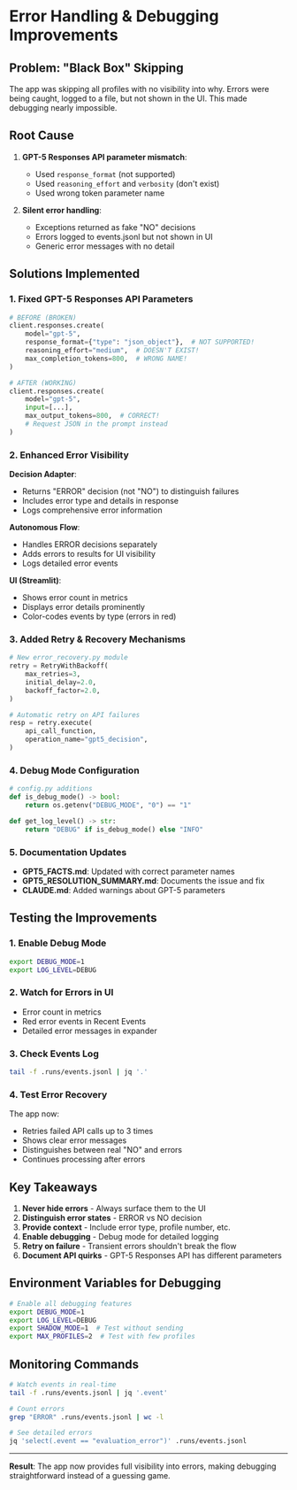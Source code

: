 # Error Handling & Debugging Improvements

## Problem: "Black Box" Skipping

The app was skipping all profiles with no visibility into why. Errors were being caught, logged to a file, but not shown in the UI. This made debugging nearly impossible.

## Root Cause

1. **GPT-5 Responses API parameter mismatch**: 
   - Used `response_format` (not supported)
   - Used `reasoning_effort` and `verbosity` (don't exist)
   - Used wrong token parameter name

2. **Silent error handling**:
   - Exceptions returned as fake "NO" decisions
   - Errors logged to events.jsonl but not shown in UI
   - Generic error messages with no detail

## Solutions Implemented

### 1. Fixed GPT-5 Responses API Parameters

```python
# BEFORE (BROKEN)
client.responses.create(
    model="gpt-5",
    response_format={"type": "json_object"},  # NOT SUPPORTED!
    reasoning_effort="medium",  # DOESN'T EXIST!
    max_completion_tokens=800,  # WRONG NAME!
)

# AFTER (WORKING)
client.responses.create(
    model="gpt-5",
    input=[...],
    max_output_tokens=800,  # CORRECT!
    # Request JSON in the prompt instead
)
```

### 2. Enhanced Error Visibility

**Decision Adapter**:
- Returns "ERROR" decision (not "NO") to distinguish failures
- Includes error type and details in response
- Logs comprehensive error information

**Autonomous Flow**:
- Handles ERROR decisions separately
- Adds errors to results for UI visibility
- Logs detailed error events

**UI (Streamlit)**:
- Shows error count in metrics
- Displays error details prominently
- Color-codes events by type (errors in red)

### 3. Added Retry & Recovery Mechanisms

```python
# New error_recovery.py module
retry = RetryWithBackoff(
    max_retries=3,
    initial_delay=2.0,
    backoff_factor=2.0,
)

# Automatic retry on API failures
resp = retry.execute(
    api_call_function,
    operation_name="gpt5_decision",
)
```

### 4. Debug Mode Configuration

```python
# config.py additions
def is_debug_mode() -> bool:
    return os.getenv("DEBUG_MODE", "0") == "1"

def get_log_level() -> str:
    return "DEBUG" if is_debug_mode() else "INFO"
```

### 5. Documentation Updates

- **GPT5_FACTS.md**: Updated with correct parameter names
- **GPT5_RESOLUTION_SUMMARY.md**: Documents the issue and fix
- **CLAUDE.md**: Added warnings about GPT-5 parameters

## Testing the Improvements

### 1. Enable Debug Mode
```bash
export DEBUG_MODE=1
export LOG_LEVEL=DEBUG
```

### 2. Watch for Errors in UI
- Error count in metrics
- Red error events in Recent Events
- Detailed error messages in expander

### 3. Check Events Log
```bash
tail -f .runs/events.jsonl | jq '.'
```

### 4. Test Error Recovery
The app now:
- Retries failed API calls up to 3 times
- Shows clear error messages
- Distinguishes between real "NO" and errors
- Continues processing after errors

## Key Takeaways

1. **Never hide errors** - Always surface them to the UI
2. **Distinguish error states** - ERROR vs NO decision
3. **Provide context** - Include error type, profile number, etc.
4. **Enable debugging** - Debug mode for detailed logging
5. **Retry on failure** - Transient errors shouldn't break the flow
6. **Document API quirks** - GPT-5 Responses API has different parameters

## Environment Variables for Debugging

```bash
# Enable all debugging features
export DEBUG_MODE=1
export LOG_LEVEL=DEBUG
export SHADOW_MODE=1  # Test without sending
export MAX_PROFILES=2  # Test with few profiles
```

## Monitoring Commands

```bash
# Watch events in real-time
tail -f .runs/events.jsonl | jq '.event'

# Count errors
grep "ERROR" .runs/events.jsonl | wc -l

# See detailed errors
jq 'select(.event == "evaluation_error")' .runs/events.jsonl
```

---

**Result**: The app now provides full visibility into errors, making debugging straightforward instead of a guessing game.
